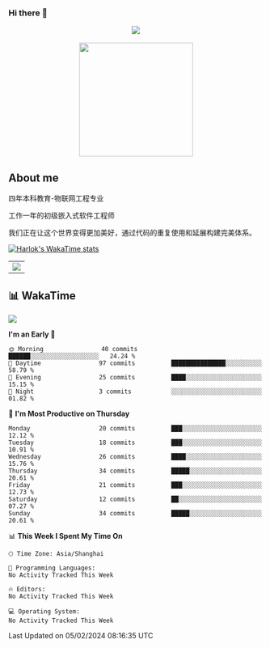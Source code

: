 ### Hi there 👋
<div align="center">


  <!-- dynamic typing effect 动态打字效果 -->
  <div>
    <a href="https://blog.sunguoqi.com/">
      <img src="https://readme-typing-svg.demolab.com?font=Fira+Code&pause=1000&width=435&lines=console.log(%22Hello%2C%20World%22);星星同学祝您万事胜意!&center=true&size=27" />
    </a>
  </div>

  <!-- for beauty 留个空行好看点 -->
  <div>&nbsp;</div>

  <!-- knock code pictures 敲代码的图片 -->
  <picture>
    <source media="(prefers-color-scheme: dark)" srcset="https://cdn.jsdelivr.net/gh/sun0225SUN/sun0225SUN/assets/images/coding.gif" />
    <source media="(prefers-color-scheme: light)" srcset="https://cdn.jsdelivr.net/gh/sun0225SUN/sun0225SUN/assets/images/developer.svg" height="225px" />
    <img src="https://cdn.jsdelivr.net/gh/sun0225SUN/sun0225SUN/assets/images/coding.gif" />
  </picture>


</div>

## About me
四年本科教育-物联网工程专业

工作一年的初级嵌入式软件工程师 

我们正在让这个世界变得更加美好，通过代码的重复使用和延展构建完美体系。





<!-- <div align="center"> <img height="200px" src="https://github-readme-stats.vercel.app/api?username=xingxing7290&show_icons=true&theme=dark&count_private=true" /> </div> -->

<!-- <div align="center"> <img height="200px" src="https://github-readme-stats.vercel.app/api/top-langs/?username=xingxing7290&theme=dark&layout=compact" /> </div> -->


[![Harlok's WakaTime stats](https://github-readme-stats.vercel.app/api/wakatime?username=xingxing7290)](https://github.com/anuraghazra/github-readme-stats)




<!-- GitHub Activity Graph GitHub 活动图 -->
<table>
  <tr>
    <td>
      <picture>
        <source media="(prefers-color-scheme: dark)" srcset="https://github-readme-activity-graph.vercel.app/graph?username=xingxing7290&theme=xcode&bg_color=FF000000&hide_border=true" />
        <source media="(prefers-color-scheme: light)" srcset="https://github-readme-activity-graph.vercel.app/graph?username=xingxing7290&theme=xcode&bg_color=FF000000&color=000000&hide_border=true" />
        <img src="https://github-readme-activity-graph.vercel.app/graph?username=xingxing7290&theme=xcode&bg_color=FF000000&hide_border=true" />
      </picture>
  </tr>
</table>



## 📊 WakaTime
<picture>
  <source
    srcset="https://github-readme-stats.vercel.app/api/wakatime?username=xingxing7290&layout=compact&text_color=f0f6fc&bg_color=00000000&hide_border=true&hide_title=true"
    media="(prefers-color-scheme: dark)"
  />
  <source
    srcset="https://github-readme-stats.vercel.app/api/wakatime?username=xingxing7290&layout=compact&text_color=1f2328&bg_color=00000000&hide_border=true&hide_title=true"
    media="(prefers-color-scheme: light)"
  />
  <img src="https://github-readme-stats.vercel.app/api/wakatime?username=xingxing7290&layout=compact&text_color=f0f6fc&bg_color=00000000&hide_border=true&hide_title=true" />

  
</picture>

</td></tr>

<tr><td>

<!--START_SECTION:waka-->
**I'm an Early 🐤** 

```text
🌞 Morning                40 commits          ██████░░░░░░░░░░░░░░░░░░░   24.24 % 
🌆 Daytime                97 commits          ███████████████░░░░░░░░░░   58.79 % 
🌃 Evening                25 commits          ████░░░░░░░░░░░░░░░░░░░░░   15.15 % 
🌙 Night                  3 commits           ░░░░░░░░░░░░░░░░░░░░░░░░░   01.82 % 
```
📅 **I'm Most Productive on Thursday** 

```text
Monday                   20 commits          ███░░░░░░░░░░░░░░░░░░░░░░   12.12 % 
Tuesday                  18 commits          ███░░░░░░░░░░░░░░░░░░░░░░   10.91 % 
Wednesday                26 commits          ████░░░░░░░░░░░░░░░░░░░░░   15.76 % 
Thursday                 34 commits          █████░░░░░░░░░░░░░░░░░░░░   20.61 % 
Friday                   21 commits          ███░░░░░░░░░░░░░░░░░░░░░░   12.73 % 
Saturday                 12 commits          ██░░░░░░░░░░░░░░░░░░░░░░░   07.27 % 
Sunday                   34 commits          █████░░░░░░░░░░░░░░░░░░░░   20.61 % 
```


📊 **This Week I Spent My Time On** 

```text
🕑︎ Time Zone: Asia/Shanghai

💬 Programming Languages: 
No Activity Tracked This Week

🔥 Editors: 
No Activity Tracked This Week

💻 Operating System: 
No Activity Tracked This Week
```


 Last Updated on 05/02/2024 08:16:35 UTC
<!--END_SECTION:waka-->
  
</td></tr>

</table>

